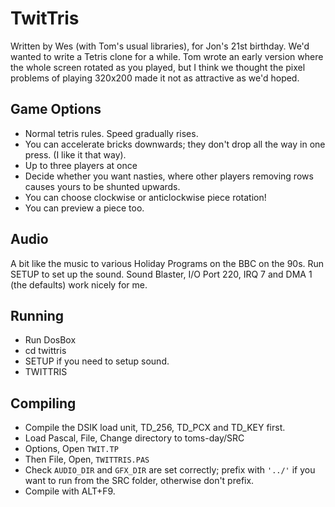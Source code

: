 # TwitTris

Written by Wes (with Tom's usual libraries), for Jon's 21st birthday. We'd
wanted to write a Tetris clone for a while. Tom wrote an early version 
where the whole screen rotated as you played, but I think we thought the
pixel problems of playing 320x200 made it not as attractive as we'd hoped.

## Game Options

* Normal tetris rules. Speed gradually rises.
* You can accelerate bricks downwards; they don't drop all the way in one press. (I like it that way).
* Up to three players at once
* Decide whether you want nasties, where other players removing rows causes yours to be shunted upwards.
* You can choose clockwise or anticlockwise piece rotation!
* You can preview a piece too.

## Audio

A bit like the music to various Holiday Programs on the BBC on the 90s.
Run SETUP to set up the sound. Sound Blaster, I/O Port 220, IRQ 7 and DMA 1
(the defaults) work nicely for me.

## Running

* Run DosBox
* cd twittris
* SETUP if you need to setup sound.
* TWITTRIS

## Compiling

* Compile the DSIK load unit, TD_256, TD_PCX and TD_KEY first.
* Load Pascal, File, Change directory to toms-day/SRC
* Options, Open ``TWIT.TP``
* Then File, Open, ``TWITTRIS.PAS``
* Check ``AUDIO_DIR`` and ``GFX_DIR`` are set correctly; prefix with ``'../'`` if you want to run from the SRC folder, otherwise don't prefix.
* Compile with ALT+F9.